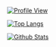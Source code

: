 [![Profile View](https://komarev.com/ghpvc/?usernamefrogdance&color=blue)]()

[![Top Langs](https://github-readme-stats.vercel.app/api/top-langs/?username=frogdance&hide_progress=true&theme=transparent)]()

[![Github Stats](https://github-readme-stats.vercel.app/api?username=frogdance&show_icons=true&theme=transparent)]()
